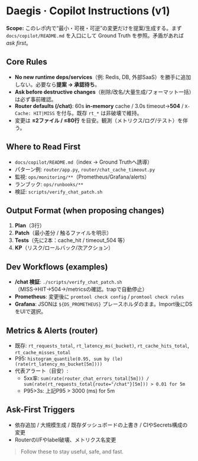 # Daegis · Copilot Instructions (v1)
**Scope:** このレポ内で“最小・可視・可逆”の変更だけを提案/生成する。まず `docs/copilot/README.md` を入口にして Ground Truth を参照。矛盾があれば *ask first*。

## Core Rules
- **No new runtime deps/services**（例: Redis, DB, 外部SaaS）を勝手に追加しない。必要なら**提案 → 承認待ち**。
- **Ask before destructive changes**（削除/改名/大量生成/フォーマット一括）は必ず事前確認。
- **Router defaults (/chat)**: 60s **in-memory** cache / 3.0s timeout→**504** / `X-Cache: HIT|MISS` を付与。既存 `rt_*` は非破壊で維持。
- 変更は **≤2ファイル / ≤80行** を目安。観測（メトリクス/ログ/テスト）を伴う。

## Where to Read First
- `docs/copilot/README.md`（index → Ground Truthへ誘導）
- パターン例: `router/app.py`, `router/chat_cache_timeout.py`
- 監視: `ops/monitoring/**`（Prometheus/Grafana/alerts）
- ランブック: `ops/runbooks/**`
- 検証: `scripts/verify_chat_patch.sh`

## Output Format (when proposing changes)
1) **Plan**（3行）
2) **Patch**（最小差分 / 触るファイルを明示）
3) **Tests**（先に2本：cache_hit / timeout_504 等）
4) **KP**（リスク/ロールバック/次アクション）

## Dev Workflows (examples)
- **/chat 検証**: `./scripts/verify_chat_patch.sh`（MISS→HIT→504→/metricsの確認。trapで自動停止）
- **Prometheus**: 変更後に `promtool check config` / `promtool check rules`
- **Grafana**: JSONは `${DS_PROMETHEUS}` プレースホルダのまま。Import後にDSをUIで選択。

## Metrics & Alerts (router)
- 既存: `rt_requests_total`, `rt_latency_ms(_bucket)`, `rt_cache_hits_total`, `rt_cache_misses_total`
- P95: `histogram_quantile(0.95, sum by (le)(rate(rt_latency_ms_bucket[5m])))`
- 代表アラート（目安）:
  - 5xx率: `sum(rate(router_chat_errors_total[5m])) / sum(rate(rt_requests_total{route="/chat"}[5m])) > 0.01 for 5m`
  - P95>3s: 上記P95 > 3000 (ms) for 5m

## Ask-First Triggers
- 依存追加 / 大規模生成 / 既存ダッシュボードの上書き / CIやSecrets構成の変更
- RouterのI/Fやlabel破壊、メトリクス名変更

> Follow these to stay useful, safe, and fast.
